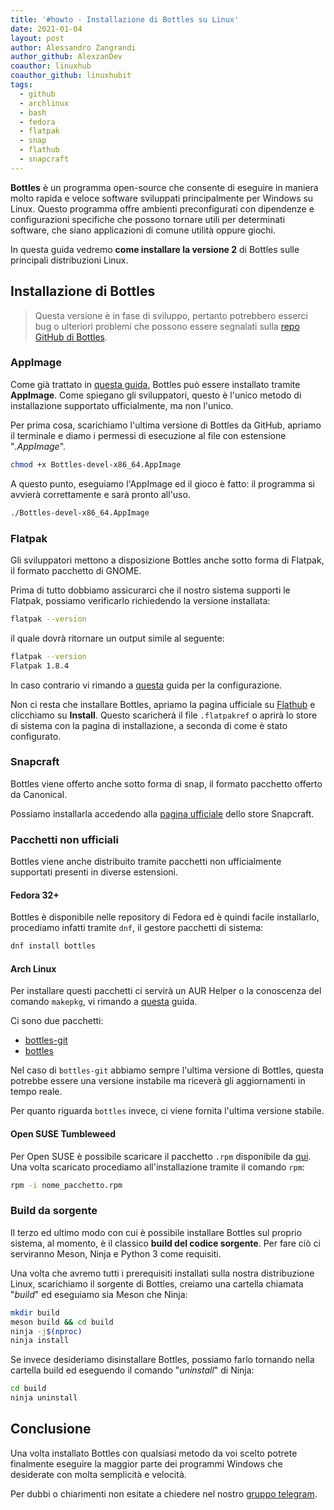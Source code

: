 ```yaml
---
title: '#howto - Installazione di Bottles su Linux'
date: 2021-01-04
layout: post
author: Alessandro Zangrandi
author_github: AlexzanDev
coauthor: linuxhub
coauthor_github: linuxhubit
tags:
  - github  
  - archlinux  
  - bash
  - fedora
  - flatpak
  - snap
  - flathub
  - snapcraft
---
```

**Bottles** è un programma open-source che consente di eseguire in maniera molto rapida e veloce software sviluppati principalmente per Windows su Linux. Questo programma offre ambienti preconfigurati con dipendenze e configurazioni specifiche che possono tornare utili per determinati software, che siano applicazioni di comune utilità oppure giochi.

In questa guida vedremo **come installare la versione 2** di Bottles sulle principali distribuzioni Linux.

## Installazione di Bottles

> Questa versione è in fase di sviluppo, pertanto potrebbero esserci bug o ulteriori problemi che possono essere segnalati sulla [repo GitHub di Bottles](https://github.com/bottlesdevs/Bottles/issues).

### AppImage

Come già trattato in [questa guida](https://linuxhub.it/articles/howto-utilizzo-ed-installazione-di-appimage), Bottles può essere installato tramite **AppImage**. Come spiegano gli sviluppatori, questo è l'unico metodo di installazione supportato ufficialmente, ma non l'unico.

Per prima cosa, scarichiamo l'ultima versione di Bottles da GitHub, apriamo il terminale e diamo i permessi di esecuzione al file con estensione "*.AppImage*".

```bash
chmod +x Bottles-devel-x86_64.AppImage
```

A questo punto, eseguiamo l'AppImage ed il gioco è fatto: il programma si avvierà correttamente e sarà pronto all'uso.

```bash
./Bottles-devel-x86_64.AppImage
```

### Flatpak

Gli sviluppatori mettono a disposizione Bottles anche sotto forma di Flatpak, il formato pacchetto di GNOME.

Prima di tutto dobbiamo assicurarci che il nostro sistema supporti le Flatpak, possiamo verificarlo richiedendo la versione installata:

```bash
flatpak --version
```

il quale dovrà ritornare un output simile al seguente:

```bash
flatpak --version
Flatpak 1.8.4
```

In caso contrario vi rimando a [questa](https://linuxhub.it/articles/howto-installazione-di-flatpak-e-configurazione-di-flathub) guida per la configurazione.

Non ci resta che installare Bottles, apriamo la pagina ufficiale su [Flathub](https://flathub.org/apps/details/com.usebottles.bottles) e clicchiamo su **Install**. Questo scaricherà il file `.flatpakref` o aprirà lo store di sistema con la pagina di installazione, a seconda di come è stato configurato.

### Snapcraft
Bottles viene offerto anche sotto forma di snap, il formato pacchetto offerto da Canonical.

Possiamo installarla accedendo alla [pagina ufficiale](https://snapcraft.io/bottles) dello store Snapcraft.

### Pacchetti non ufficiali

Bottles viene anche distribuito tramite pacchetti non ufficialmente supportati presenti in diverse estensioni. 

#### Fedora 32+

Bottles è disponibile nelle repository di Fedora ed è quindi facile installarlo, procediamo infatti tramite `dnf`, il gestore pacchetti di sistema:

```bash
dnf install bottles
```

#### Arch Linux

Per installare questi pacchetti ci servirà un AUR Helper o la conoscenza del comando `makepkg`, vi rimando a [questa](https://linuxhub.it/articles/howto-introduzione-alla-aur-e-aur-helper) guida.

Ci sono due pacchetti:
- [bottles-git](https://aur.archlinux.org/packages/bottles-git)
- [bottles](https://aur.archlinux.org/packages/bottles)

Nel caso di `bottles-git` abbiamo sempre l'ultima versione di Bottles, questa potrebbe essere una versione instabile ma riceverà gli aggiornamenti in tempo reale.

Per quanto riguarda `bottles` invece, ci viene fornita l'ultima versione stabile.

#### Open SUSE Tumbleweed

Per Open SUSE è possibile scaricare il pacchetto `.rpm` disponibile da [qui](https://download.opensuse.org/repositories/home:/WhiXard/openSUSE_Tumbleweed/x86_64/). Una volta scaricato procediamo all'installazione tramite il comando `rpm`:

```bash
rpm -i nome_pacchetto.rpm
```

### Build da sorgente

Il terzo ed ultimo modo con cui è possibile installare Bottles sul proprio sistema, al momento, è il classico **build del codice sorgente**. Per fare ciò ci serviranno Meson, Ninja e Python 3 come requisiti.

Una volta che avremo tutti i prerequisiti installati sulla nostra distribuzione Linux, scarichiamo il sorgente di Bottles, creiamo una cartella chiamata "*build*" ed eseguiamo sia Meson che Ninja:

```bash
mkdir build
meson build && cd build
ninja -j$(nproc)
ninja install
```

Se invece desideriamo disinstallare Bottles, possiamo farlo tornando nella cartella build ed eseguendo il comando "*uninstall*" di Ninja:

```bash
cd build
ninja uninstall
```

## Conclusione

Una volta installato Bottles con qualsiasi metodo da voi scelto potrete finalmente eseguire la maggior parte dei programmi Windows che desiderate con molta semplicità e velocità.

Per dubbi o chiarimenti non esitate a chiedere nel nostro <a href="https://t.me/linuxpeople">gruppo telegram</a>.
